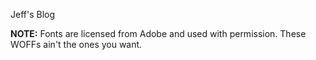 Jeff's Blog

**NOTE:** Fonts are licensed from Adobe and used with permission. These WOFFs
ain't the ones you want.
